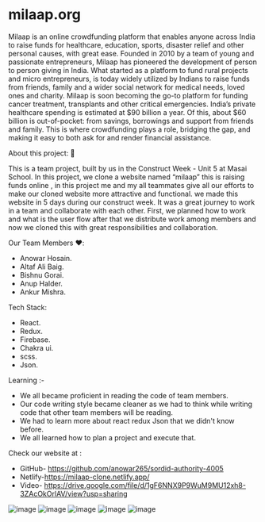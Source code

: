 # milaap.org

Milaap is an online crowdfunding platform that enables anyone across India to raise funds for healthcare, education, sports, disaster relief and other personal causes, with great ease. Founded in 2010 by a team of young and passionate entrepreneurs, Milaap has pioneered the development of person to person giving in India.
What started as a platform to fund rural projects and micro entrepreneurs, is today widely utilized by Indians to raise funds from friends, family and a wider social network for medical needs, loved ones and charity. Milaap is soon becoming the go-to platform for funding cancer treatment, transplants and other critical emergencies.
India’s private healthcare spending is estimated at $90 billion a year. Of this, about $60 billion is out-of-pocket: from savings, borrowings and support from friends and family. This is where crowdfunding plays a role, bridging the gap, and making it easy to both ask for and render financial assistance.

About this project: 🙌

This is a team project, built by us in the Construct Week - Unit 5 at Masai School.
In this project, we clone a website named “milaap” this is raising funds online , in this project me and my all teammates give all our efforts to make our cloned website more attractive and functional. we made this website in 5 days during our construct week. It was a great journey to work in a team and collaborate with each other. First, we planned how to work and what is the user flow after that we distribute work among members and now we cloned this with great responsibilities and collaboration.

 Our Team Members ❤️:
 * Anowar Hosain.
 * Altaf Ali Baig.
 * Bishnu Gorai.
 * Anup Halder.
 * Ankur Mishra.

 Tech Stack:
 * React.
 * Redux.
 * Firebase.
 * Chakra ui.
 * scss.
 * Json.
 

 Learning :-
 * We all became proficient in reading the code of team members.
 * Our code writing style became cleaner as we had to think while writing code that other team members will be reading.
 * We had to learn more about react redux Json that we didn't know before.
 * We all learned how to plan a project and execute that.

 Check our website at :
 * GitHub- https://github.com/anowar265/sordid-authority-4005
 * Netlify-https://milaap-clone.netlify.app/
 * Video- https://drive.google.com/file/d/1gF6NNX9P9WuM9MU12xh8-3ZAcOkOrlAV/view?usp=sharing

![image](https://i.imgur.com/hi5PJOD.png)
![image](https://i.imgur.com/IAnbUg5.png)
![image](https://i.imgur.com/jENbJoR.png)
![image](https://i.imgur.com/mpz1ZAC.png)
![image](https://i.imgur.com/xXeck60.png)
